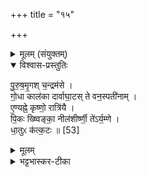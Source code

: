 +++
title = "१५"

+++


<details><summary>मूलम् (संयुक्तम्)</summary>

पु॒रु॒ष॒मृ॒गश्च॒न्द्रम॑से गो॒धा काल॑का दार्वाघा॒टस्ते वन॒स्पती॑नामे॒ण्यह्ने॒ कृष्णो॒ रात्रि॑यै पि॒कः ख्ष्विङ्का॒ नील॑शीर्ष्णी॒ ते॑ऽर्य॒म्णे धा॒तुᳵ क॑त्क॒टः ॥ [53]  
</details>

<details open><summary>विश्वास-प्रस्तुतिः</summary>

पु॒रु॒ष॒मृ॒गश् च॒न्द्रम॑से ।  
गो॒धा काल॑का दार्वाघा॒टस् ते वन॒स्पती॑नाम् ।  
ए॒ण्यह्ने॒ कृष्णो॒ रात्रि॑यै ।  
पि॒कः ख्ष्विङ्का॒ नील॑शीर्ष्णी॒ ते॑ऽर्य॒म्णे ।  
धा॒तुᳵ क॑त्क॒टः ॥ [53]  
</details>

<details><summary>मूलम्</summary>

पु॒रु॒ष॒मृ॒गश् च॒न्द्रम॑से ।  
गो॒धा काल॑का दार्वाघा॒टस् ते वन॒स्पती॑नाम् ।  
ए॒ण्यह्ने॒ कृष्णो॒ रात्रि॑यै ।  
पि॒कः ख्ष्विङ्का॒ नील॑शीर्ष्णी॒ ते॑ऽर्य॒म्णे ।  
धा॒तुᳵ क॑त्क॒टः ॥ [53]  
</details>

<details><summary>भट्टभास्कर-टीका</summary>

1पुरुषमृगः पुरुषमुखो मृगः चन्द्रसमे । गोधादयः त्रयो वनस्पतीनाम् । गोधा मुसलिका । महागोधा इत्येके । कालका लाटा । स्वादुफलखण्डिनी । दार्वाघाटः द्रुमकुक्कुटः । एणी मृगः अह्ने । कृष्णो मृगः रात्र्यै । पिकादयः त्रयः अर्यम्णे । पिकः कोकिलः । क्ष्विङ्का रक्तमुखी वानरी । नीलशीर्ष्णी कृष्णमुखी वानरी । 'अन उपधालोपिनः' इति ङीप् । धातुः कत्कटः बिलवासी ॥

इति पञ्चमे पञ्चमे पञ्चदशोनुवाकः ॥  
</details>
